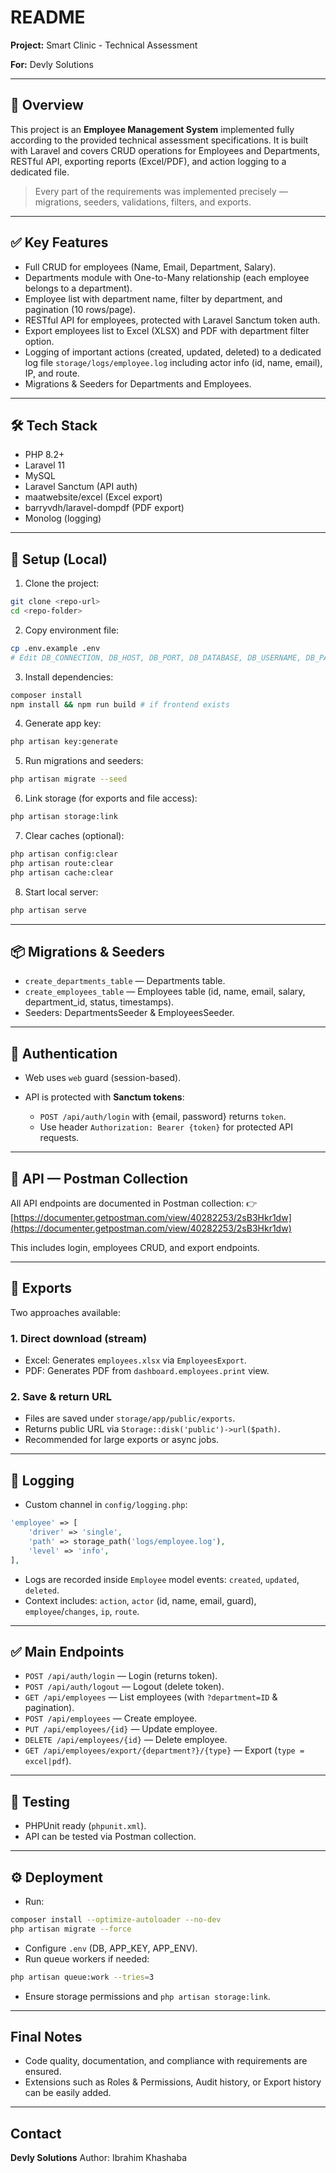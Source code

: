 # README

**Project:** Smart Clinic - Technical Assessment

**For:** Devly Solutions

---

## 🧭 Overview

This project is an **Employee Management System** implemented fully according to the provided technical assessment specifications. It is built with Laravel and covers CRUD operations for Employees and Departments, RESTful API, exporting reports (Excel/PDF), and action logging to a dedicated file.

> Every part of the requirements was implemented precisely — migrations, seeders, validations, filters, and exports.

---

## ✅ Key Features

* Full CRUD for employees (Name, Email, Department, Salary).
* Departments module with One-to-Many relationship (each employee belongs to a department).
* Employee list with department name, filter by department, and pagination (10 rows/page).
* RESTful API for employees, protected with Laravel Sanctum token auth.
* Export employees list to Excel (XLSX) and PDF with department filter option.
* Logging of important actions (created, updated, deleted) to a dedicated log file `storage/logs/employee.log` including actor info (id, name, email), IP, and route.
* Migrations & Seeders for Departments and Employees.

---

## 🛠️ Tech Stack

* PHP 8.2+
* Laravel 11
* MySQL
* Laravel Sanctum (API auth)
* maatwebsite/excel (Excel export)
* barryvdh/laravel-dompdf (PDF export)
* Monolog (logging)

---

## 🔧 Setup (Local)

1. Clone the project:

```bash
git clone <repo-url>
cd <repo-folder>
```

2. Copy environment file:

```bash
cp .env.example .env
# Edit DB_CONNECTION, DB_HOST, DB_PORT, DB_DATABASE, DB_USERNAME, DB_PASSWORD
```

3. Install dependencies:

```bash
composer install
npm install && npm run build # if frontend exists
```

4. Generate app key:

```bash
php artisan key:generate
```

5. Run migrations and seeders:

```bash
php artisan migrate --seed
```

6. Link storage (for exports and file access):

```bash
php artisan storage:link
```

7. Clear caches (optional):

```bash
php artisan config:clear
php artisan route:clear
php artisan cache:clear
```

8. Start local server:

```bash
php artisan serve
```

---

## 📦 Migrations & Seeders

* `create_departments_table` — Departments table.
* `create_employees_table` — Employees table (id, name, email, salary, department\_id, status, timestamps).
* Seeders: DepartmentsSeeder & EmployeesSeeder.

---

## 🔐 Authentication

* Web uses `web` guard (session-based).
* API is protected with **Sanctum tokens**:

  * `POST /api/auth/login` with {email, password} returns `token`.
  * Use header `Authorization: Bearer {token}` for protected API requests.

---

## 🔗 API — Postman Collection

All API endpoints are documented in Postman collection:
👉 [https://documenter.getpostman.com/view/40282253/2sB3Hkr1dw](https://documenter.getpostman.com/view/40282253/2sB3Hkr1dw)

This includes login, employees CRUD, and export endpoints.

---

## 🔁 Exports

Two approaches available:

### 1. Direct download (stream)

* Excel: Generates `employees.xlsx` via `EmployeesExport`.
* PDF: Generates PDF from `dashboard.employees.print` view.

### 2. Save & return URL

* Files are saved under `storage/app/public/exports`.
* Returns public URL via `Storage::disk('public')->url($path)`.
* Recommended for large exports or async jobs.

---

## 📝 Logging

* Custom channel in `config/logging.php`:

```php
'employee' => [
    'driver' => 'single',
    'path' => storage_path('logs/employee.log'),
    'level' => 'info',
],
```

* Logs are recorded inside `Employee` model events: `created`, `updated`, `deleted`.
* Context includes: `action`, `actor` (id, name, email, guard), `employee`/`changes`, `ip`, `route`.

---

## ✅ Main Endpoints

* `POST /api/auth/login` — Login (returns token).
* `POST /api/auth/logout` — Logout (delete token).
* `GET /api/employees` — List employees (with `?department=ID` & pagination).
* `POST /api/employees` — Create employee.
* `PUT /api/employees/{id}` — Update employee.
* `DELETE /api/employees/{id}` — Delete employee.
* `GET /api/employees/export/{department?}/{type}` — Export (`type = excel|pdf`).

---

## 🧪 Testing

* PHPUnit ready (`phpunit.xml`).
* API can be tested via Postman collection.

---

## ⚙️ Deployment

* Run:

```bash
composer install --optimize-autoloader --no-dev
php artisan migrate --force
```

* Configure `.env` (DB, APP\_KEY, APP\_ENV).
* Run queue workers if needed:

```bash
php artisan queue:work --tries=3
```

* Ensure storage permissions and `php artisan storage:link`.

---

## Final Notes

* Code quality, documentation, and compliance with requirements are ensured.
* Extensions such as Roles & Permissions, Audit history, or Export history can be easily added.

---

## Contact

**Devly Solutions**
Author: Ibrahim Khashaba
